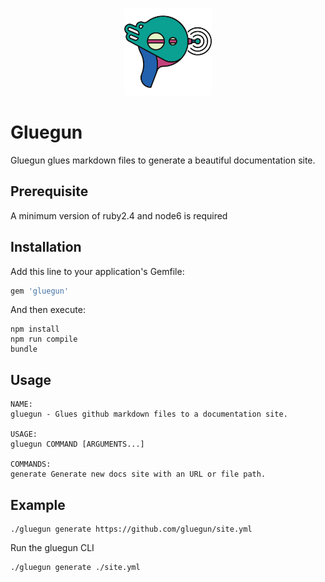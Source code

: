 <p align="center">
<img src="https://github.com/minio/gluegun/blob/master/lib/img/Gluegun_icon_1024px.png" width="140px">
</p>

# Gluegun
Gluegun glues markdown files to generate a beautiful documentation site.

## Prerequisite

A minimum version of ruby2.4 and node6 is required

## Installation

Add this line to your application's Gemfile:

```ruby
gem 'gluegun'
```

And then execute:

```
npm install
npm run compile
bundle
```

## Usage

```
NAME:
gluegun - Glues github markdown files to a documentation site.

USAGE:
gluegun COMMAND [ARGUMENTS...]

COMMANDS:
generate Generate new docs site with an URL or file path.
```

## Example

```
./gluegun generate https://github.com/gluegun/site.yml
```

Run the gluegun CLI

```
./gluegun generate ./site.yml
````
